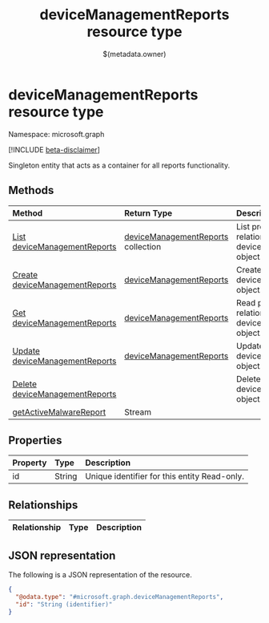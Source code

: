 ﻿---
title: "deviceManagementReports resource type"
description: "Singleton entity that acts as a container for all reports functionality."
localization_priority: Normal
author: "$(metadata.owner)"
ms.prod: "microsoft-identity-platform"
doc_type: "resourcePageType"
---

# deviceManagementReports resource type

Namespace: microsoft.graph

[!INCLUDE [beta-disclaimer](../../includes/beta-disclaimer.md)]

Singleton entity that acts as a container for all reports functionality.

## Methods

| Method                                                                             | Return Type                                                      | Description                                                            |
| :--------------------------------------------------------------------------------- | :--------------------------------------------------------------- | :--------------------------------------------------------------------- |
| [List deviceManagementReports](../api/devicemanagementreports-list.md)             | [deviceManagementReports](deviceManagementReports.md) collection | List properties and relationships of a deviceManagementReports object. |
| [Create deviceManagementReports](../api/devicemanagementreports-create.md)         | [deviceManagementReports](deviceManagementReports.md)            | Create a new deviceManagementReports object.                           |
| [Get deviceManagementReports](../api/devicemanagementreports-get.md)               | [deviceManagementReports](deviceManagementReports.md)            | Read properties and relationships of a deviceManagementReports object. |
| [Update deviceManagementReports](../api/devicemanagementreports-update.md)         | [deviceManagementReports](deviceManagementReports.md)            | Update the properties of a deviceManagementReports object.             |
| [Delete deviceManagementReports](../api/devicemanagementreports-delete.md)         |                                                                  | Delete a deviceManagementReports object.                               |
| [getActiveMalwareReport](../api/devicemanagementreports-getActiveMalwareReport.md) | Stream                                                           |                                                                        |

## Properties

| Property | Type   | Description                                  |
| :------- | :----- | :------------------------------------------- |
| id       | String | Unique identifier for this entity Read-only. |

## Relationships

| Relationship | Type | Description |
| :----------- | :--- | :---------- |

## JSON representation

The following is a JSON representation of the resource.

<!-- {
  "blockType": "resource",
  "keyProperty": "id",
  "@odata.type": "microsoft.graph.deviceManagementReports",
  "baseType": "microsoft.graph.entity",
  "openType": False
}
-->

```json
{
  "@odata.type": "#microsoft.graph.deviceManagementReports",
  "id": "String (identifier)"
}
```